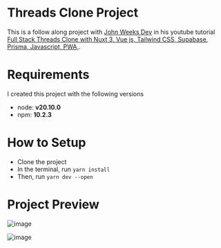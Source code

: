 # Threads Clone Project

This is a follow along project with [John Weeks Dev](https://www.youtube.com/@johnweeksdev) in his youtube tutorial [Full Stack Threads Clone with Nuxt 3, Vue js, Tailwind CSS, Supabase, Prisma, Javascript, PWA,](https://www.youtube.com/watch?v=TfKDkErJUtk&t=2528s).

# Requirements

I created this project with the following versions

- node: **v20.10.0**
- npm: **10.2.3**

# How to Setup

- Clone the project
- In the terminal, run `yarn install`
- Then, run `yarn dev --open`

# Project Preview
![image](https://github.com/peterpardo/threads-clone/assets/57168579/634b2ad7-f57f-40a4-9209-a653afd97a91)

![image](https://github.com/peterpardo/threads-clone/assets/57168579/91cbf1ed-c8ab-40da-bccf-c7515fd4503d)

